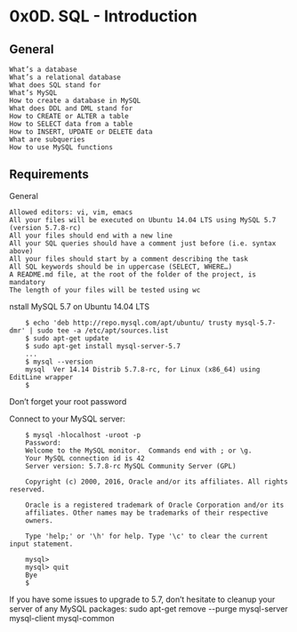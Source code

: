 # 0x0D. SQL - Introduction

## General

    What’s a database
    What’s a relational database
    What does SQL stand for
    What’s MySQL
    How to create a database in MySQL
    What does DDL and DML stand for
    How to CREATE or ALTER a table
    How to SELECT data from a table
    How to INSERT, UPDATE or DELETE data
    What are subqueries
    How to use MySQL functions

## Requirements
General

    Allowed editors: vi, vim, emacs
    All your files will be executed on Ubuntu 14.04 LTS using MySQL 5.7 (version 5.7.8-rc)
    All your files should end with a new line
    All your SQL queries should have a comment just before (i.e. syntax above)
    All your files should start by a comment describing the task
    All SQL keywords should be in uppercase (SELECT, WHERE…)
    A README.md file, at the root of the folder of the project, is mandatory
    The length of your files will be tested using wc

nstall MySQL 5.7 on Ubuntu 14.04 LTS

        $ echo 'deb http://repo.mysql.com/apt/ubuntu/ trusty mysql-5.7-dmr' | sudo tee -a /etc/apt/sources.list
        $ sudo apt-get update
        $ sudo apt-get install mysql-server-5.7
        ...
        $ mysql --version
        mysql  Ver 14.14 Distrib 5.7.8-rc, for Linux (x86_64) using  EditLine wrapper
        $

Don’t forget your root password

Connect to your MySQL server:

        $ mysql -hlocalhost -uroot -p
        Password: 
        Welcome to the MySQL monitor.  Commands end with ; or \g.
        Your MySQL connection id is 42
        Server version: 5.7.8-rc MySQL Community Server (GPL)

        Copyright (c) 2000, 2016, Oracle and/or its affiliates. All rights reserved.

        Oracle is a registered trademark of Oracle Corporation and/or its
        affiliates. Other names may be trademarks of their respective
        owners.

        Type 'help;' or '\h' for help. Type '\c' to clear the current input statement.

        mysql> 
        mysql> quit
        Bye
        $

If you have some issues to upgrade to 5.7, don’t hesitate to cleanup your server of any MySQL packages: sudo apt-get remove --purge mysql-server mysql-client mysql-common

